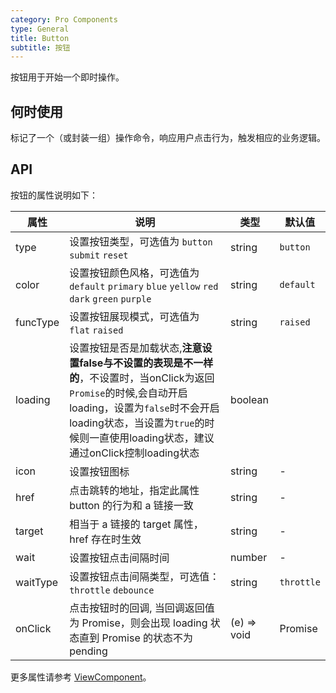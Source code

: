 ```yaml
---
category: Pro Components
type: General
title: Button
subtitle: 按钮
---
```


按钮用于开始一个即时操作。

## 何时使用

标记了一个（或封装一组）操作命令，响应用户点击行为，触发相应的业务逻辑。

## API


按钮的属性说明如下：

| 属性 | 说明 | 类型 | 默认值 |
| --- | --- | --- | --- |
| type | 设置按钮类型，可选值为 `button` `submit` `reset` | string | `button` |
| color | 设置按钮颜色风格，可选值为 `default` `primary` `blue` `yellow` `red` `dark` `green` `purple` | string | `default` |
| funcType | 设置按钮展现模式，可选值为 `flat` `raised` | string | `raised` |
| loading | 设置按钮是否是加载状态,**注意设置false与不设置的表现是不一样的**，不设置时，当onClick为返回`Promise`的时候,会自动开启loading，设置为`false`时不会开启loading状态，当设置为`true`的时候则一直使用loading状态，建议通过onClick控制loading状态 | boolean |  |
| icon | 设置按钮图标 | string | - |
| href | 点击跳转的地址，指定此属性 button 的行为和 a 链接一致 | string | - |
| target | 相当于 a 链接的 target 属性，href 存在时生效 | string | - |
| wait | 设置按钮点击间隔时间 | number | - |
| waitType | 设置按钮点击间隔类型，可选值： `throttle` `debounce` | string | `throttle` |
| onClick | 点击按钮时的回调, 当回调返回值为 Promise，则会出现 loading 状态直到 Promise 的状态不为 pending | (e) => void | Promise |

更多属性请参考 [ViewComponent](/components-pro/core/#ViewComponent)。

<style>
.code-box-demo .c7n-pro-btn {
  margin-bottom: 12px;
}
</style>
